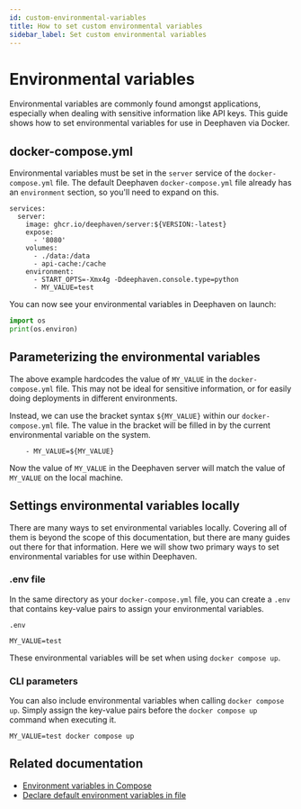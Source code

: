 ```yaml
---
id: custom-environmental-variables
title: How to set custom environmental variables
sidebar_label: Set custom environmental variables
---
```


# Environmental variables

Environmental variables are commonly found amongst applications, especially when dealing with sensitive information like API keys. This guide shows how to set environmental variables for use in Deephaven via Docker.

## docker-compose.yml

Environmental variables must be set in the `server` service of the `docker-compose.yml` file. The default Deephaven `docker-compose.yml` file already has an `environment` section, so you'll need to expand on this.

```
services:
  server:
    image: ghcr.io/deephaven/server:${VERSION:-latest}
    expose:
      - '8080'
    volumes:
      - ./data:/data
      - api-cache:/cache
    environment:
      - START_OPTS=-Xmx4g -Ddeephaven.console.type=python
      - MY_VALUE=test
```

You can now see your environmental variables in Deephaven on launch:

```python
import os
print(os.environ)
```

## Parameterizing the environmental variables

The above example hardcodes the value of `MY_VALUE` in the `docker-compose.yml` file. This may not be ideal for sensitive information, or for easily doing deployments in different environments.

Instead, we can use the bracket syntax `${MY_VALUE}` within our `docker-compose.yml` file. The value in the bracket will be filled in by the current environmental variable on the system.

```
    - MY_VALUE=${MY_VALUE}
```

Now the value of `MY_VALUE` in the Deephaven server will match the value of `MY_VALUE` on the local machine.

## Settings environmental variables locally

There are many ways to set environmental variables locally. Covering all of them is beyond the scope of this documentation, but there are many guides out there for that information. Here we will show two primary ways to set environmental variables for use within Deephaven.

### .env file

In the same directory as your `docker-compose.yml` file, you can create a `.env` that contains key-value pairs to assign your environmental variables.

`.env`

```
MY_VALUE=test
```

These environmental variables will be set when using `docker compose up`.

### CLI parameters

You can also include environmental variables when calling `docker compose up`. Simply assign the key-value pairs before the `docker compose up` command when executing it.

```
MY_VALUE=test docker compose up
```

## Related documentation

- [Environment variables in Compose](https://docs.docker.com/compose/environment-variables/)
- [Declare default environment variables in file](https://docs.docker.com/compose/env-file/)
